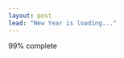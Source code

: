 ```yaml
---
layout: post
lead: "New Year is loading..."
---
```


<div class="progress">
  <div class="progress-bar" aria-valuenow="99" aria-valuemin="0" aria-valuemax="100" style="width: 99%;" role="progressbar">
    <span class="sr-only">99% complete</span>
  </div>
</div>
